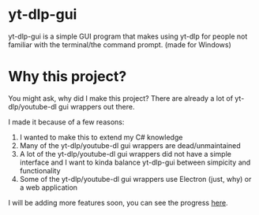 # yt-dlp-gui
yt-dlp-gui is a simple GUI program that makes using yt-dlp for people not familiar with the terminal/the command prompt. (made for Windows)

# Why this project?
You might ask, why did I make this project? There are already a lot of yt-dlp/youtube-dl gui wrappers out there.

I made it because of a few reasons:
1. I wanted to make this to extend my C# knowledge
2. Many of the yt-dlp/youtube-dl gui wrappers are dead/unmaintained
3. A lot of the yt-dlp/youtube-dl gui wrappers did not have a simple interface and I want to kinda balance yt-dlp-gui between simpicity and functionality
4. Some of the yt-dlp/youtube-dl gui wrappers use Electron (just, why) or a web application

I will be adding more features soon, you can see the progress [here](https://github.com/SKBotNL/yt-dlp-gui/projects/1).
